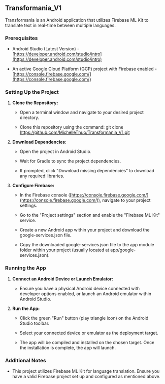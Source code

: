 Transformania_V1
-----------------------------------------------------------

Transformania is an Android application that utilizes Firebase ML Kit to translate text in real-time between multiple languages.

### Prerequisites

*   Android Studio (Latest Version) - [https://developer.android.com/studio/intro](https://developer.android.com/studio/intro)
    
*   An active Google Cloud Platform (GCP) project with Firebase enabled - [https://console.firebase.google.com/](https://console.firebase.google.com/)
    

### Setting Up the Project

1.  **Clone the Repository:**
    
    *   Open a terminal window and navigate to your desired project directory.
        
    *   Clone this repository using the command: git clone https://github.com/MichelleThuo/Transformania_V1.git
        
2.  **Download Dependencies:**
    
    *   Open the project in Android Studio.
        
    *   Wait for Gradle to sync the project dependencies.
        
    *   If prompted, click "Download missing dependencies" to download any required libraries.
        
3.  **Configure Firebase:**
    
    *   In the Firebase console ([https://console.firebase.google.com/](https://console.firebase.google.com/)), navigate to your project settings.
        
    *   Go to the "Project settings" section and enable the "Firebase ML Kit" service.
        
    *   Create a new Android app within your project and download the google-services.json file.
        
    *   Copy the downloaded google-services.json file to the app module folder within your project (usually located at app/google-services.json).
        

### Running the App

1.  **Connect an Android Device or Launch Emulator:**
    
    *   Ensure you have a physical Android device connected with developer options enabled, or launch an Android emulator within Android Studio.
        
2.  **Run the App:**
    
    *   Click the green "Run" button (play triangle icon) on the Android Studio toolbar.
        
    *   Select your connected device or emulator as the deployment target.
        
    *   The app will be compiled and installed on the chosen target. Once the installation is complete, the app will launch.
        

### Additional Notes

*   This project utilizes Firebase ML Kit for language translation. Ensure you have a valid Firebase project set up and configured as mentioned above.
    
